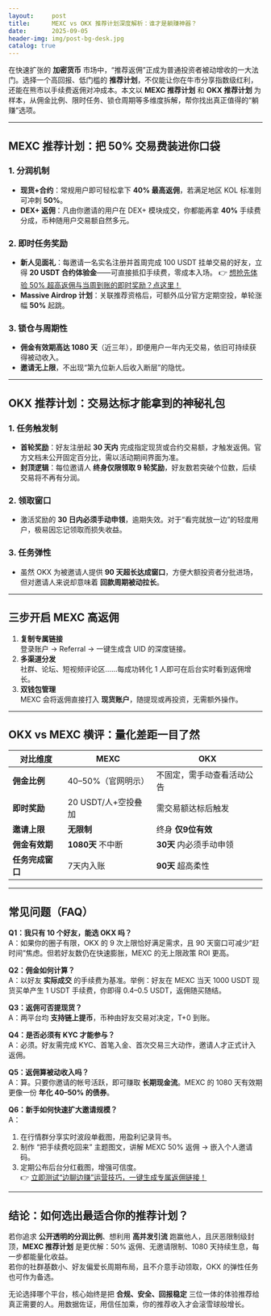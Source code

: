 ```yaml
---
layout:     post
title:      MEXC vs OKX 推荐计划深度解析：谁才是躺赚神器？
date:       2025-09-05
header-img: img/post-bg-desk.jpg
catalog: true
---
```


在快速扩张的 **加密货币** 市场中，“推荐返佣”正成为普通投资者被动增收的一大法门。选择一个高回报、低门槛的 **推荐计划**，不仅能让你在牛市分享指数级红利，还能在熊市以手续费返佣对冲成本。本文以 **MEXC 推荐计划** 和 **OKX 推荐计划** 为样本，从佣金比例、限时任务、锁仓周期等多维度拆解，帮你找出真正值得的“躺赚”选项。

---

## MEXC 推荐计划：把 50% 交易费装进你口袋

### 1. 分润机制
- **现货+合约**：常规用户即可轻松拿下 **40% 最高返佣**，若满足地区 KOL 标准则可冲刺 **50%**。
- **DEX+ 返佣**：凡由你邀请的用户在 DEX+ 模块成交，你都能再拿 **40%** 手续费分成，币种随用户交易额自然多元。

### 2. 即时任务奖励
- **新人见面礼**：每邀请一名实名注册并首周完成 100 USDT 挂单交易的好友，立得 **20 USDT 合约体验金**——可直接抵扣手续费，零成本入场。
  👉 [想抢先体验 50% 超高返佣与当周到账的即时奖励？点这里！](https://okxdog.com/)
- **Massive Airdrop 计划**：关联推荐资格后，可额外瓜分官方定期空投，单轮涨幅 **50%** 起跳。

### 3. 锁仓与周期性
- **佣金有效期高达 1080 天**（近三年），即便用户一年内无交易，依旧可持续获得被动收入。
- **邀请无上限**，不出现“第九位新人后收入断层”的隐忧。

---

## OKX 推荐计划：交易达标才能拿到的神秘礼包

### 1. 任务触发制
- **首轮奖励**：好友注册起 **30 天内** 完成指定现货或合约交易额，才触发返佣。官方文档未公开固定百分比，需以活动期间界面为准。
- **封顶逻辑**：每位邀请人 **终身仅限领取 9 轮奖励**，好友数若突破个位数，后续交易将不再有分润。

### 2. 领取窗口
- 激活奖励的 **30 日内必须手动申领**，逾期失效。对于“看完就放一边”的轻度用户，极易因忘记领取而损失收益。

### 3. 任务弹性
- 虽然 OKX 为被邀请人提供 **90 天超长达成窗口**，方便大额投资者分批进场，但对邀请人来说却意味着 **回款周期被动拉长**。

---

## 三步开启 MEXC 高返佣

1. **复制专属链接**  
   登录账户 → Referral → 一键生成含 UID 的深度链接。  
2. **多渠道分发**  
   社群、论坛、短视频评论区……每成功转化 1 人即可在后台实时看到返佣增长。  
3. **双钱包管理**  
   MEXC 会将返佣直接打入 **现货账户**，随提现或再投资，无需额外操作。

---

## OKX vs MEXC 横评：量化差距一目了然

| 对比维度           | MEXC                    | OKX                          |
|--------------------|-------------------------|------------------------------|
| **佣金比例**       | 40–50%（官网明示）      | 不固定，需手动查看活动公告  |
| **即时奖励**        | 20 USDT/人+空投叠加     | 需交易额达标后触发           |
| **邀请上限**        | **无限制**              | 终身 **仅9位有效**           |
| **佣金有效期**      | **1080天** 不中断       | **30天** 内必须手动申领      |
| **任务完成窗口**    | 7天内入账               | **90天** 超高柔性            |

---

## 常见问题（FAQ）

**Q1：我只有 10 个好友，能选 OKX 吗？**  
A：如果你的圈子有限，OKX 的 9 次上限恰好满足需求，且 90 天窗口可减少“赶时间”焦虑。但若好友数仍在快速膨胀，MEXC 的无上限政策 ROI 更高。  

**Q2：佣金如何计算？**  
A：以好友 **实际成交** 的手续费为基准。举例：好友在 MEXC 当天 1000 USDT 现货买单产生 1 USDT 手续费，你即得 0.4–0.5 USDT，返佣随买随结。  

**Q3：返佣可否提现货？**  
A：两平台均 **支持链上提币**，币种由好友交易对决定，T+0 到账。  

**Q4：是否必须有 KYC 才能参与？**  
A：必须。好友需完成 KYC、首笔入金、首次交易三大动作，邀请人才正式计入返佣。  

**Q5：返佣算被动收入吗？**  
A：算。只要你邀请的帐号活跃，即可赚取 **长期现金流**。MEXC 的 1080 天有效期更像一份 **年化 40–50% 的债券**。  

**Q6：新手如何快速扩大邀请规模？**  
A：  
1. 在行情群分享实时波段单截图，用盈利记录背书。  
2. 制作 “把手续费吃回来” 主题图文，讲解 MEXC 50% 返佣 → 嵌入个人邀请码。  
3. 定期公布后台分红截图，增强可信度。  
  👉 [立即测试“边聊边赚”运营技巧，一键生成专属返佣链接！](https://okxdog.com/)

---

## 结论：如何选出最适合你的推荐计划？

若你追求 **公开透明的分润比例**、想利用 **高并发引流** 跑赢他人，且厌恶限制级封顶，**MEXC 推荐计划** 是更优解：50% 返佣、无邀请限制、1080 天持续生息，每一步都能量化收益。  
若你的社群基数小、好友偏爱长周期布局，且不介意手动领取，OKX 的弹性任务也可作为备选。

无论选择哪个平台，核心始终是把 **合规、安全、回报稳定** 三位一体的体验推荐给真正需要的人。用数据佐证，用信任加乘，你的推荐收入才会滚雪球般增长。